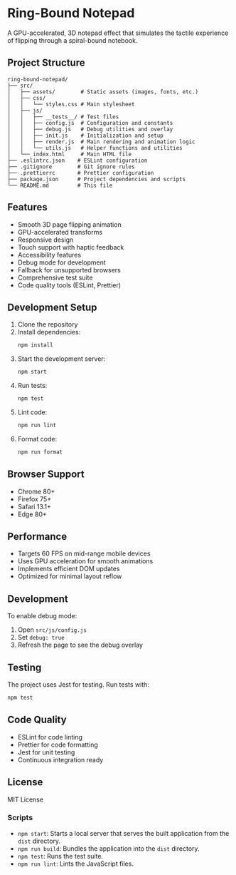 # Ring-Bound Notepad

A GPU-accelerated, 3D notepad effect that simulates the tactile experience of flipping through a spiral-bound notebook.

## Project Structure

```
ring-bound-notepad/
├── src/
│   ├── assets/        # Static assets (images, fonts, etc.)
│   ├── css/
│   │   └── styles.css # Main stylesheet
│   ├── js/
│   │   ├── __tests__/ # Test files
│   │   ├── config.js  # Configuration and constants
│   │   ├── debug.js   # Debug utilities and overlay
│   │   ├── init.js    # Initialization and setup
│   │   ├── render.js  # Main rendering and animation logic
│   │   └── utils.js   # Helper functions and utilities
│   └── index.html     # Main HTML file
├── .eslintrc.json    # ESLint configuration
├── .gitignore        # Git ignore rules
├── .prettierrc       # Prettier configuration
├── package.json      # Project dependencies and scripts
└── README.md         # This file
```

## Features

- Smooth 3D page flipping animation
- GPU-accelerated transforms
- Responsive design
- Touch support with haptic feedback
- Accessibility features
- Debug mode for development
- Fallback for unsupported browsers
- Comprehensive test suite
- Code quality tools (ESLint, Prettier)

## Development Setup

1. Clone the repository
2. Install dependencies:
   ```bash
   npm install
   ```
3. Start the development server:
   ```bash
   npm start
   ```
4. Run tests:
   ```bash
   npm test
   ```
5. Lint code:
   ```bash
   npm run lint
   ```
6. Format code:
   ```bash
   npm run format
   ```

## Browser Support

- Chrome 80+
- Firefox 75+
- Safari 13.1+
- Edge 80+

## Performance

- Targets 60 FPS on mid-range mobile devices
- Uses GPU acceleration for smooth animations
- Implements efficient DOM updates
- Optimized for minimal layout reflow

## Development

To enable debug mode:
1. Open `src/js/config.js`
2. Set `debug: true`
3. Refresh the page to see the debug overlay

## Testing

The project uses Jest for testing. Run tests with:
```bash
npm test
```

## Code Quality

- ESLint for code linting
- Prettier for code formatting
- Jest for unit testing
- Continuous integration ready

## License

MIT License

### Scripts

- `npm start`: Starts a local server that serves the built application from the `dist` directory.
- `npm run build`: Bundles the application into the `dist` directory.
- `npm test`: Runs the test suite.
- `npm run lint`: Lints the JavaScript files. 